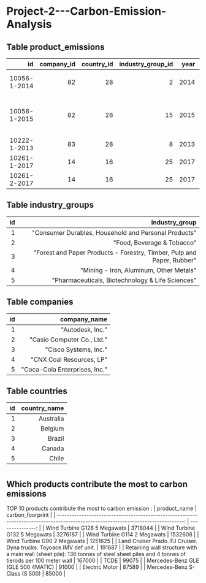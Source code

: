 # Project-2---Carbon-Emission-Analysis
## Table product_emissions
| id           | company_id | country_id | industry_group_id | year | product_name                                                    | weight_kg | carbon_footprint_pcf | upstream_percent_total_pcf | operations_percent_total_pcf | downstream_percent_total_pcf | 
| -----------: | ---------: | ---------: | ----------------: | ---: | --------------------------------------------------------------: | --------: | -------------------: | -------------------------: | ---------------------------: | ---------------------------: | 
| 10056-1-2014 | 82         | 28         | 2                 | 2014 | Frosted Flakes(R) Cereal                                        | 0.7485    | 2                    | 57.50                      | 30.00                        | 12.50                        | 
| 10056-1-2015 | 82         | 28         | 15                | 2015 | "Frosted Flakes, 23 oz, produced in Lancaster, PA (one carton)" | 0.7485    | 2                    | 57.50                      | 30.00                        | 12.50                        | 
| 10222-1-2013 | 83         | 28         | 8                 | 2013 | Office Chair                                                    | 20.68     | 73                   | 80.63                      | 17.36                        | 2.01                         | 
| 10261-1-2017 | 14         | 16         | 25                | 2017 | Multifunction Printers                                          | 110       | 1488                 | 30.65                      | 5.51                         | 63.84                        | 
| 10261-2-2017 | 14         | 16         | 25                | 2017 | Multifunction Printers                                          | 110       | 1818                 | 25.08                      | 4.51                         | 70.41                        | 
## Table industry_groups
| id | industry_group                                                         | 
| -: | ---------------------------------------------------------------------: | 
| 1  | "Consumer Durables, Household and Personal Products"                   | 
| 2  | "Food, Beverage & Tobacco"                                             | 
| 3  | "Forest and Paper Products - Forestry, Timber, Pulp and Paper, Rubber" | 
| 4  | "Mining - Iron, Aluminum, Other Metals"                                | 
| 5  | "Pharmaceuticals, Biotechnology & Life Sciences"                       | 
## Table companies
| id | company_name                  | 
| -: | ----------------------------: | 
| 1  | "Autodesk, Inc."              | 
| 2  | "Casio Computer Co., Ltd."    | 
| 3  | "Cisco Systems, Inc."         | 
| 4  | "CNX Coal Resources, LP"      | 
| 5  | "Coca-Cola Enterprises, Inc." | 
## Table countries
| id | country_name | 
| -: | -----------: | 
| 1  | Australia    | 
| 2  | Belgium      | 
| 3  | Brazil       | 
| 4  | Canada       | 
| 5  | Chile        | 
#
## Which products contribute the most to carbon emissions
TOP 10 products contribute the most to carbon emission :
| product_name                                                                                                                       | carbon_foorprint | 
| ---------------------------------------------------------------------------------------------------------------------------------: | ---------------: | 
| Wind Turbine G128 5 Megawats                                                                                                       | 3718044          | 
| Wind Turbine G132 5 Megawats                                                                                                       | 3276187          | 
| Wind Turbine G114 2 Megawats                                                                                                       | 1532608          | 
| Wind Turbine G90 2 Megawats                                                                                                        | 1251625          | 
| Land Cruiser Prado. FJ Cruiser. Dyna trucks. Toyoace.IMV def unit.                                                                 | 191687           | 
| Retaining wall structure with a main wall (sheet pile): 136 tonnes of steel sheet piles and 4 tonnes of tierods per 100 meter wall | 167000           | 
| TCDE                                                                                                                               | 99075            | 
| Mercedes-Benz GLE (GLE 500 4MATIC)                                                                                                 | 91000            | 
| Electric Motor                                                                                                                     | 87589            | 
| Mercedes-Benz S-Class (S 500)                                                                                                      | 85000            | 
